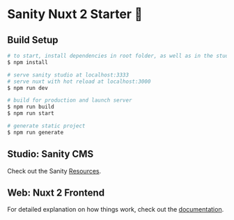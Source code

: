 # Sanity Nuxt 2 Starter 🍿

## Build Setup

```bash
# to start, install dependencies in root folder, as well as in the studio and web folders
$ npm install

# serve sanity studio at localhost:3333
# serve nuxt with hot reload at localhost:3000
$ npm run dev

# build for production and launch server
$ npm run build
$ npm run start

# generate static project
$ npm run generate
```

## Studio: Sanity CMS

Check out the Sanity [Resources](https://www.sanity.io/docs/overview-introduction).

## Web: Nuxt 2 Frontend

For detailed explanation on how things work, check out the [documentation](https://nuxtjs.org).
